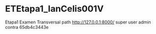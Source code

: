 # ETEtapa1_IanCelis001V
Etapa1 Examen Transversal
path http://127.0.0.1:8000/
super user admin   contra 65db4c3443e
